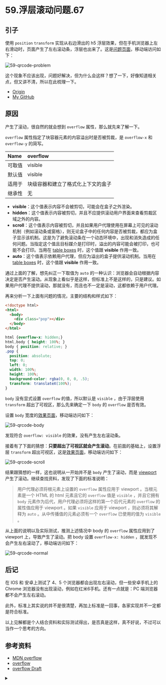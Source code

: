 # 59.浮层滚动问题.67

## <a name="start"></a> 引子
使用 `position` `transform` 实现从右边滑出的 h5 浮层效果，但在手机浏览器上左右滑动时，页面产生了左右滚动条，浮层也出来了。这是[问题页面][url-lab-problem]，移动端访问如下：

![59-qrcode-problem][url-local-problem]

这个现象不应该出现，问题好解决，但为什么会这样？想了一下，好像知道相关点，但又讲不清，所以在此梳理一下。


- [Origin][url-origin]
- [My GitHub][url-my-github]

## <a name="reason"></a> 原因
产生了滚动，很自然的就会想到 `overflow` 属性，那么就先来了解一下。

`overflow` 属性指定了块容器元素的内容溢出时是否被剪裁，是 `overflow-x` 和 `overflow-y` 的简写。

Name | overflow
:------------ | :-------------
可取值 | visible | hidden | scroll | auto | inherit
默认值 | visible
适用于 | 块级容器和建立了格式化上下文的盒子
继承性 | 无


- **visible**：这个值表示内容不会被剪切，可能会在盒子之外渲染。
- **hidden**：这个值表示内容被剪切，并且不应提供滚动用户界面来查看剪裁区域之外的内容。
- **scroll**：这个值表示内容被剪切，并且如果用户代理使用在屏幕上可见的滚动机制（例如滚动条或窗格），则无论盒子中的任何内容是否被剪裁，都应为盒子显示该机制。这是为了避免滚动条在一个动态环境中，出现和消失造成的任何问题。当指定这个值且目标媒介是打印时，溢出的内容可能会被打印，也可能不会打印。当用在 [table boxes][url-w3c-table-box] 时，这个值跟 **visible** 作用一致。
- **auto**：这个值表示依赖用户代理，但应为溢出的盒子提供滚动机制。当用在 [table boxes][url-w3c-table-box] 时，这个值跟 **visible** 作用一致。


通过上面的了解，想先纠正一下取值为 `auto` 的一种认识：浏览器会自动根据内容决定是否产生滚动。从现象上看似乎是这样，但标准上不是这样的，只是建议。如果用户代理不提供滚动，那就没有，而且也不一定是滚动，这都依赖于用户代理。

再来分析一下上面有问题的情况，主要的结构和样式如下：
```html
<!doctype html>
<html>
  <body>
    <div class="pop"></div>
  </body>
</html>
```
```css
html {overflow-x: hidden;}
html,body { height: 100%; }
body { position: relative; }
.pop {
  position: absolute;
  top: 0;
  left: 0;
  width: 100%;
  height: 100%;
  background-color: rgba(0, 0, 0, .5);
  transform: translateX(100%);
}
```

`body` 没有显式设置 `overflow` 的值，所以默认是 `visible` ，由于浮层使用 `transform` 超出了可视区，那么先来确定一下 `body` 的 `overflow` 是否有效。

设置 `body` 宽度的[效果页面][url-lab-body]，移动端访问如下：

![59-qrcode-body][url-local-body]

发现符合 `overflow: visible` 的效果，没有产生左右滚动条。

接着有了下面的猜想：**只要超出了可视区就会产生滚动**。在前面的基础上，设置浮层 `transform` 超出可视区，这是[效果页面][url-lab-scroll]，移动端访问如下：

![59-qrcode-scroll][url-local-scroll]

结果跟猜想的一样，这也说明从一开始并不是 `body` 产生了滚动，而是 [viewport][url-w3c-viewport] 产生了滚动。继续查找资料，发现了下面的标准说明：

> 用户代理必须将根元素上设置的 `overflow` 属性应用于 viewport 。当根元素是一个 HTML 的 html 元素且它的 `overflow` 值是 `visible` ，并且它拥有 `body` 元素作为后代，用户代理必须将这样的第一个后代元素的 `overflow` 的属性值应用于 viewport 。如果 `visible` 应用于 viewport ，则必须将其解释为 `auto` 。从中传播值的元素必须有一个 `overflow` 已使用的值为 `visible` 。

从上面的说明以及实际测试，推测上述情况中 body 的 `overflow` 属性应用到了 viewport 上，导致产生了滚动。把 body 设置 `overflow-x: hidden` ，就发现不会产生左右滚动了，移动端访问如下：

![59-qrcode-normal][url-local-normal]

## <a name="finally"></a> 后记
在 IOS 和 安卓上测试了 4、5 个浏览器都会出现左右滚动，但一些安卓手机上的 Chrome 浏览器没有出现滚动，例如在红米6手机。还有一点就是：PC 端浏览器都不会产生左右滚动。

此外，标准上其实说的并不是很清楚，再加上标准是一回事，各家实现并不一定都是符合标准。

以上见解都是个人结合资料和实际测试得出，是否真是这样，真不好说，不过可以当作一个思考的方向。


## <a name="reference"></a> 参考资料
- [MDN overflow][url-mdn-overflow]
- [overflow][url-w3c-overflow]
- [overflow Draft][url-w3c-overflow-draft]



[url-base]:https://xxholic.github.io/segment

[url-lab-problem]:https://xxholic.github.io/lab/lab-css/segment-59/59.index.html
[url-lab-body]:https://xxholic.github.io/lab/lab-css/segment-59/59.body.html
[url-lab-scroll]:https://xxholic.github.io/lab/lab-css/segment-59/59.body-scroll.html

[url-mdn-overflow]:https://developer.mozilla.org/zh-CN/docs/Web/CSS/overflow
[url-w3c-overflow]:https://www.w3.org/TR/CSS22/visufx.html#overflow-clipping
[url-w3c-overflow-draft]:https://drafts.csswg.org/css-overflow-3/#propdef-overflow
[url-w3c-table-box]:https://www.w3.org/TR/CSS22/tables.html#table-box
[url-w3c-viewport]:https://www.w3.org/TR/2011/REC-CSS2-20110607/visuren.html#viewport

[url-local-problem]:https://xxholic.github.io/segment/images/59/qrcode-problem.png
[url-local-body]:https://xxholic.github.io/segment/images/59/qrcode-body.png
[url-local-scroll]:https://xxholic.github.io/segment/images/59/qrcode-scroll.png
[url-local-normal]:https://xxholic.github.io/segment/images/59/qrcode-normal.png


<details>
<summary></summary>

踩着七彩祥云瞎扯。

最近无意间发现了[《有顶天家族》](https://movie.douban.com/subject/22790508/)，是由小说改编的，里面的背景设定感觉不怎么宏大，就像介绍说的：平安城内，人类、狸猫、天狗，三足鼎立，共同转动这城市的巨大车轮。看了第一季，发现里面的故事讲的有些意思，主角父亲的死，从不同的角色的角度，逐渐逼近真相，有种层层反转的惊喜。

![59-poster][url-local-poster]


</details>

[url-local-poster]:https://xxholic.github.io/segment/images/59/poster.jpg

[url-origin]:https://github.com/XXHolic/segment/issues/1
[url-my-github]:https://github.com/XXHolic